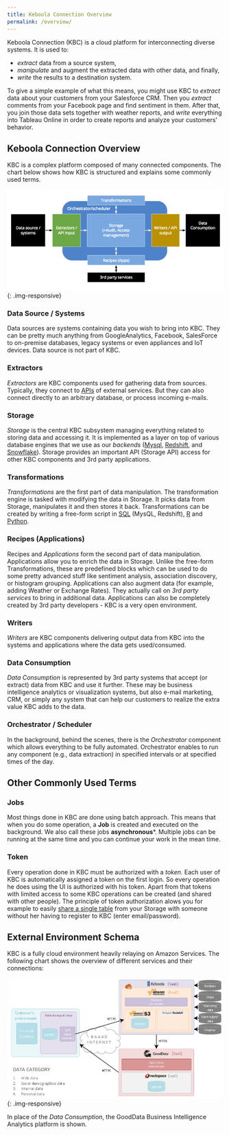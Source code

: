 ```yaml
---
title: Keboola Connection Overview
permalink: /overview/
---
```


Keboola Connection (KBC) is a cloud platform for interconnecting diverse systems. It is used to:

- *extract* data from a source system, 
- *manipulate* and augment the extracted data with other data, and finally, 
- *write* the results to a destination system.

To give a simple example of what this means, you might use KBC to *extract* data about your customers from your Salesforce CRM. 
Then you *extract* comments from your Facebook page and find sentiment in them. 
After that, you join those data sets together with weather reports, and *write* everything into Tableau Online 
in order to create reports and analyze your customers' behavior. 

 
## Keboola Connection Overview
KBC is a complex platform composed of many connected components. The chart below shows how KBC is structured and explains some commonly used terms.

![KBC Structure Chart](/overview/kbc_structure.png){: .img-responsive}

### Data Source / Systems
Data sources are systems containing data you wish to bring into KBC. They can be pretty much anything from GoogleAnalytics, Facebook, SalesForce
to on-premise databases, legacy systems or even appliances and IoT devices. Data source is not part of KBC.

### Extractors
*Extractors* are KBC components used for gathering data from sources. Typically, they connect to [APIs](https://en.wikipedia.org/wiki/Web_API) of external
services. But they can also connect directly to an arbitrary database, or process incoming e-mails.

### Storage
*Storage* is the central KBC subsystem managing everything related to storing data and accessing it.
It is implemented as a layer on top of various database engines that we use as our *backends* ([Mysql](https://www.mysql.com/),
[Redshift](https://aws.amazon.com/redshift/), and [Snowflake](http://www.snowflake.net/)). Storage provides an important API (Storage API) access for
other KBC components and 3rd party applications.

### Transformations
*Transformations* are the first part of data manipulation. The transformation engine is tasked with modifying the data in Storage.
It picks data from Storage, manipulates it and then stores it back. Transformations can be created by writing a free-form script in
[SQL](https://en.wikipedia.org/wiki/SQL) (MysQL, Redshift), [R](https://www.r-project.org/about.html) and
[Python](https://www.python.org/about/).

### Recipes (Applications)
Recipes and *Applications* form the second part of data manipulation. Applications allow you to enrich the data in Storage.  Unlike the free-form Transformations, these are predefined blocks which can be used to do some pretty
advanced stuff like sentiment analysis, association discovery, or histogram grouping.
Applications can also augment data (for example, adding Weather or Exchange Rates). They actually call on *3rd party services* to bring in additional data. Applications can also be completely created by 3rd party developers - KBC is a very open environment.

### Writers
*Writers* are KBC components delivering output data from KBC into the systems and applications where the data gets used/consumed.

### Data Consumption
*Data Consumption* is represented by 3rd party systems that accept (or extract) data from KBC and use it further. These may be business intelligence analytics or visualization systems, but also e-mail marketing, CRM, or simply any system that can help our customers to realize the extra value KBC adds to the data.

### Orchestrator / Scheduler
In the background, behind the scenes, there is the *Orchestrator* component which allows everything to be
fully automated.  Orchestrator enables to run any component (e.g., data extraction) in specified intervals or at specified times of the day.

## Other Commonly Used Terms

### Jobs
Most things done in KBC are done using batch approach. This means that when you do some operation, a **Job** is created
and executed on the background. We also call these jobs **asynchronous***. Multiple jobs can be running at the same 
time and you can continue your work in the mean time. 

### Token
Every operation done in KBC must be authorized with a *token*. Each user of KBC is automatically assigned a token on the first login. So every operation he does using the UI is authorized with his token. Apart from that tokens with limited access to some KBC operations can be created (and shared with other people). The principle of token authorization alows you for example to easily [share a single table](/overview/tutorial/management/#user-management) from your Storage with someone without her having to register to KBC (enter email/password).

## External Environment Schema

KBC is a fully cloud environment heavily relaying on Amazon Services. The following chart shows the overview
of different services and their connections:

![External Environment Schema](/overview/kbc_environment.png){: .img-responsive}

In place of the *Data Consumption*, the GoodData Business Intelligence Analytics platform is shown.
